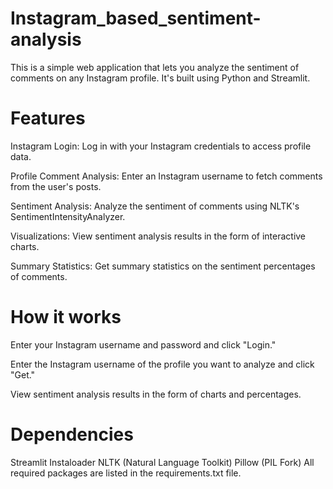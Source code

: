 # Instagram_based_sentiment-analysis

This is a simple web application that lets you analyze the sentiment of comments on any Instagram profile. It's built using Python and Streamlit.

# Features
Instagram Login: Log in with your Instagram credentials to access profile data.

Profile Comment Analysis: Enter an Instagram username to fetch comments from the user's posts.

Sentiment Analysis: Analyze the sentiment of comments using NLTK's SentimentIntensityAnalyzer.

Visualizations: View sentiment analysis results in the form of interactive charts.

Summary Statistics: Get summary statistics on the sentiment percentages of comments.


# How it works
Enter your Instagram username and password and click "Login."

Enter the Instagram username of the profile you want to analyze and click "Get."

View sentiment analysis results in the form of charts and percentages.

# Dependencies
Streamlit
Instaloader
NLTK (Natural Language Toolkit)
Pillow (PIL Fork)
All required packages are listed in the requirements.txt file.
